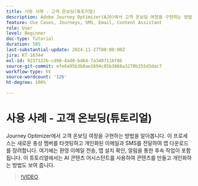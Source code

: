 ```yaml
---
title: 사용 사례 - 고객 온보딩(튜토리얼)
description: Adobe Journey Optimizer(AJO)에서 고객 온보딩 여정을 구현하는 방법을 알아봅니다. 이 프로세스는 새로운 충성 멤버를 타겟팅하고 개인화된 이메일과 SMS를 전달하여 앱 다운로드를 장려합니다. 여기에는 환영 이메일 전송, 앱 설치 확인, 알림을 통한 후속 작업이 포함됩니다. 이 튜토리얼에서는 AI 콘텐츠 어시스턴트를 사용하여 콘텐츠를 만들고 개인화하는 방법도 보여 줍니다.
feature: Use Cases, Journeys, SMS, Email, Content Assistant
role: User
level: Beginner
doc-type: Tutorial
duration: 505
last-substantial-update: 2024-11-27T00:00:00Z
jira: KT-16344
exl-id: 9237122b-cd98-4ad0-bd64-7a3407116f86
source-git-commit: efe6a95b3b0ae1694c85b3868a3270b255d3dac7
workflow-type: ht
source-wordcount: '126'
ht-degree: 100%

---
```


# 사용 사례 - 고객 온보딩(튜토리얼)

Journey Optimizer에서 고객 온보딩 여정을 구현하는 방법을 알아봅니다. 이 프로세스는 새로운 충성 멤버를 타겟팅하고 개인화된 이메일과 SMS를 전달하여 앱 다운로드를 장려합니다. 여기에는 환영 이메일 전송, 앱 설치 확인, 알림을 통한 후속 작업이 포함됩니다. 이 튜토리얼에서는 AI 콘텐츠 어시스턴트를 사용하여 콘텐츠를 만들고 개인화하는 방법도 보여 줍니다.

>[!VIDEO](https://video.tv.adobe.com/v/3440657/?learn=on&enablevpops&captions=kor)
